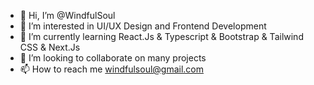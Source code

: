 - 👋 Hi, I’m @WindfulSoul
- 👀 I’m interested in UI/UX Design and Frontend Development
- 🌱 I’m currently learning React.Js & Typescript & Bootstrap & Tailwind CSS & Next.Js
- 💞️ I’m looking to collaborate on many projects
- 📫 How to reach me windfulsoul@gmail.com

<!---
WindfulSoul/WindfulSoul is a ✨ special ✨ repository because its `README.md` (this file) appears on your GitHub profile.
You can click the Preview link to take a look at your changes.
--->
